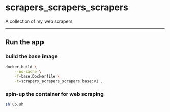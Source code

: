 
# scrapers_scrapers_scrapers

A collection of my web scrapers

---

## Run the app

### build the base image

```sh
docker build \
    --no-cache \
    -f=base.Dockerfile \
    -t=scrapers_scrapers_scrapers.base:v1 .
```

### spin-up the container for web scraping

```sh
sh up.sh
```
